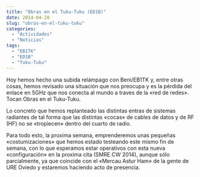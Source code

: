 ```yaml
---
title: "Obras en el Tuku-Tuku (ED1B)"
date: 2014-04-28
slug: "obras-en-el-tuku-tuku"
categories:
  - "Actividades"
  - "Noticias"
tags:
  - "EB1TK"
  - "ED1B"
  - "Tuku-Tuku"
---
```


Hoy hemos hecho una subida relámpago con Beni/EB1TK y, entre otras cosas, hemos revisado una situación que nos preocupa y es la pérdida del enlace en 5GHz que nos conecta al mundo a traves de la «red de redes». Tocan Obras en el Tuku-Tuku.

Lo concreto que hemos replanteado las distintas entras de sistemas radiantes de tal forma que las distintas «cocas» de cables de datos y de RF (HF) no se «tropiecen» dentro del cuarto de radio.

Para todo esto, la proxima semana, emprenderemos unas pequeñas «costumizaciones» que hemos estado testeando este mismo fin de semana, con lo que esperamos estar operativos con esta nueva «configuración» en la proxima cita (SMRE CW 2014), aunque sólo parcialmente, ya que coincide con el «Mercau Astur Ham» de la gente de URE Oviedo y estaremos haciendo acto de presencia.
